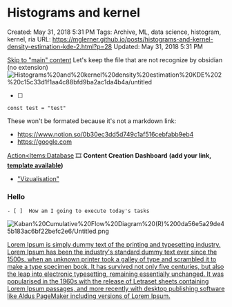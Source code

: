 # Histograms and kernel

Created: May 31, 2018 5:31 PM
Tags: Archive, ML, data science, histogram, kernel, ria
URL: https://mglerner.github.io/posts/histograms-and-kernel-density-estimation-kde-2.html?p=28
Updated: May 31, 2018 5:31 PM

[Skip to "main" content](https://mglerner.github.io/posts/histograms-and-kernel-density-estimation-kde-2.html?p=28#content)
Let's keep the file that are not recognize by obsidian (no extension)
![Histograms%20and%20kernel%20density%20estimation%20KDE%202%20c15c33d1f1aa4c88bfd9ba2ac1da4b4a/untitled](Histograms%20and%20kernel%20density%20estimation%20KDE%202%20c15c33d1f1aa4c88bfd9ba2ac1da4b4a/untitled)

-   [ ]

```
const test = "test"
```

These won't be formated because it's not a markdown link:

-   https://www.notion.so/0b30ec3dd5d749c1af516cebfabb9eb4
-   https://google.com

[ Action<Items:Database](<Action%20Zone%20(Template)%2064bc9287d193489d91f625d55f00db5a/Action%20Items%20Database%208a6c100dac24406b8511cb8b184cf78a.csv>)
🎞️ **Content Creation Dashboard** **(add your link, [template available](https://www.notion.so/yearzero/Content-Machine-Template-371ee5a46e9e498b8f7d51f23e496c4e))**

-   ["Vizualisation"](DBs%201c5c6855aa17434b95582b65e1b6c6f9/Concepts%20Facts%20DB%20509873978c5c4d1ab3002ee934ad4686/Vizualisation%201e798297b26f48568d3a88ab54e2a7da.md)

### Hello

    - [ ]  How am I going to execute today's tasks

![Kaban%20Cumulative%20Flow%20Diagram%20(R)%200da56e5a29de45b183ac6bf22befc2e6/Untitled.png](<Kaban%20Cumulative%20Flow%20Diagram%20(R)%200da56e5a29de45b183ac6bf22befc2e6/Untitled.png>)

[Lorem Ipsum is simply dummy text of the printing and typesetting industry. Lorem Ipsum has been the industry's standard dummy text ever since the 1500s, when an unknown printer took a galley of type and scrambled it to make a type specimen book. It has survived not only five centuries, but also the leap into electronic typesetting, remaining essentially unchanged. It was popularised in the 1960s with the release of Letraset sheets containing Lorem Ipsum passages, and more recently with desktop publishing software like Aldus PageMaker including versions of Lorem Ipsum.](test.md)
